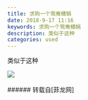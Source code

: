```yaml
---
title: 求购一个鸳鸯桶锅
date: 2018-9-17 11:16
keywords: 求购一个鸳鸯桶锅
description: 类似于这种
categories: used
---
```

<td class="t_f" id="postmessage_1812004">

类似于这种

<img aid="945811" data-cf-modified-535360f52e3901581f85c763-="" file="data/attachment/forum/201809/17/111527pxecep2x5a98e2ep.jpg.thumb.jpg" id="aimg_945811" inpost="1" onclick="" onmouseover="" src="http://www.flw.ph/data/attachment/forum/201809/17/111527pxecep2x5a98e2ep.jpg" style="cursor:pointer" zoomfile="data/attachment/forum/201809/17/111527pxecep2x5a98e2ep.jpg"/>


<br/>
<br/>
</td>
###### 转载自[菲龙网]